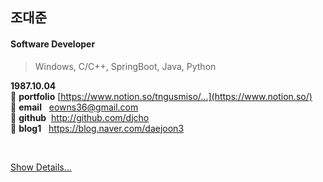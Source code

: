 ## 조대준
#### Software Developer 
> Windows, C/C++, SpringBoot, Java, Python

**1987.10.04**  
:star2: **portfolio** [https://www.notion.so/tngusmiso/...](https://www.notion.so/)  
:star2: **email**&nbsp;&nbsp;&nbsp;eowns36@gmail.com  
:star2: **github**&nbsp;&nbsp;http://github.com/djcho  
:star2: **blog1**&nbsp;&nbsp;&nbsp;https://blog.naver.com/daejoon3  

<br/>

[Show Details...](https://github.com/djcho/career-Dev.djcho)
